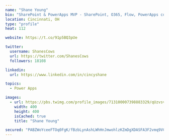 ```yaml
---
name: "Shane Young"
bio: "SharePoint & PowerApps MVP - SharePoint, O365, Flow, PowerApps consulting? @PowerApps911 | Pure Snark? You found it."
location: Cincinnati, OH
type: "profile"
heat: 112

website: https://t.co/91p5BQ3pUe

twitter:
  username: ShanesCows
  url: https://twitter.com/ShanesCows
  followers: 18108

linkedin:
  url: https://www.linkedin.com/in/cincyshane

topics:
  - Power Apps

images:
  - url: https://pbs.twimg.com/profile_images/713100007398883329/qUzvsvQ3_400x400.jpg
    width: 400
    height: 400
    isCached: true
    title: "Shane Young"

secured: "PABZWoYceeFTOq0FgK/fBzbLynAshLWhHnJmwohlzKZmDgXDASFA3F2vmq9VC5Ma86uYxNWCrDH4EWeNJ7oEqUHPe/8pt+jtF4vJL12QVDxSJ+7gMksMYY7OVaRzspiOufETyUjrMsQTZBoVBjY9hQc/n/gswJyWsSbLiJocl3qk8yoYPhb0WbLlz/8SeTiOHYSSErhVpxbFPADBPiLjOlKap4srn3xwoeVdK+zQv07cR7IBgZcAd1A+UH1nxgkHQmGDM+M8oZx+VAk/QzFYqH0pHnA7LI4QTNEEtuDU/N27+i23ARoUihMEPediO3Ky+kyvQawoBeKm0AfsV/ERm8qeBBHFVs++EaQjUN+ItZEqjnuOfasT19UyQiuZeOa8M7bpAbX06DZyMkhh47XeBmawE74MULEZ7YiZUnlHx6g=;jnTkxGQeXYHmD4vaP851ZA=="
---
```


